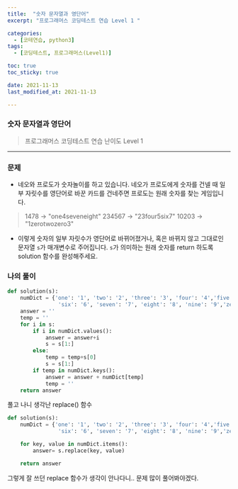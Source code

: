 ```yaml
---
title:  "숫자 문자열과 영단어"
excerpt: "프로그래머스 코딩테스트 연습 Level 1 "

categories:
  - [코테연습, python3]
tags:
  - [코딩테스트, 프로그래머스(Level1)]

toc: true
toc_sticky: true

date: 2021-11-13
last_modified_at: 2021-11-13

---
```


### 숫자 문자열과 영단어

> 프로그래머스 코딩테스트 연습
> 난이도 Level 1

***

### 문제
* 네오와 프로도가 숫자놀이를 하고 있습니다. 네오가 프로도에게 숫자를 건넬 때 일부 자릿수를 영단어로 바꾼 카드를 건네주면 프로도는 원래 숫자를 찾는 게임입니다.
> 1478 → "one4seveneight"
> 234567 → "23four5six7"
> 10203 → "1zerotwozero3"
* 이렇게 숫자의 일부 자릿수가 영단어로 바뀌어졌거나, 혹은 바뀌지 않고 그대로인 문자열 `s`가 매개변수로 주어집니다. `s`가 의미하는 원래 숫자를 return 하도록 solution 함수를 완성해주세요.

### 나의 풀이

```python
def solution(s):
    numDict = {'one': '1', 'two': '2', 'three': '3', 'four': '4','five': '5',
                'six': '6', 'seven': '7', 'eight': '8', 'nine': '9','zero':'0'}
    answer = ''
    temp = ''
    for i in s:
        if i in numDict.values():
            answer = answer+i
            s = s[1:]
        else:
            temp = temp+s[0]
            s = s[1:]
        if temp in numDict.keys():
            answer = answer + numDict[temp]
            temp = ''
    return answer
```
풀고 나니 생각난 replace() 함수

```python
def solution(s):
    numDict = {'one': '1', 'two': '2', 'three': '3', 'four': '4','five': '5',
                'six': '6', 'seven': '7', 'eight': '8', 'nine': '9','zero':'0'}

    for key, value in numDict.items():
        answer= s.replace(key, value)

    return answer
```
그렇게 잘 쓰던 replace 함수가 생각이 안나다니.. 문제 많이 풀어봐야겠다.

